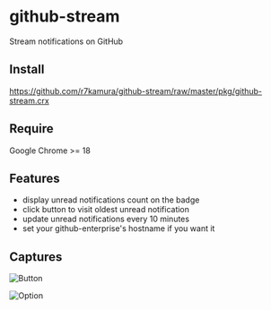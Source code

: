 # github-stream
Stream notifications on GitHub

## Install
https://github.com/r7kamura/github-stream/raw/master/pkg/github-stream.crx

## Require
Google Chrome >= 18

## Features

* display unread notifications count on the badge
* click button to visit oldest unread notification
* update unread notifications every 10 minutes
* set your github-enterprise's hostname if you want it

## Captures
![Button](http://dl.dropbox.com/u/5978869/image/20120611_015637.png)

![Option](http://dl.dropbox.com/u/5978869/image/20120611_151016.png)
